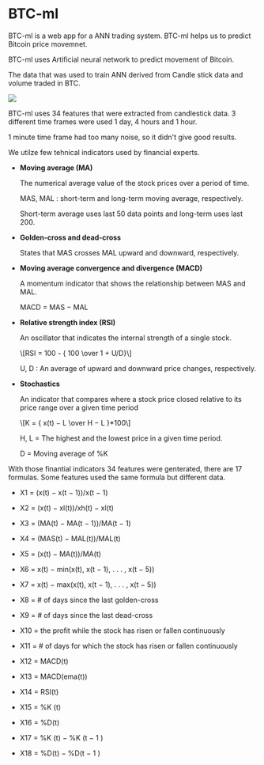 # BTC-ml
BTC-ml is a web app for a ANN trading system. BTC-ml helps us to predict Bitcoin price movemnet.

 <p>BTC-ml uses Artificial neural network to predict movement of Bitcoin.</p>
            <p>The data that was used to train ANN derived from Candle stick data and volume traded in BTC.</p>
            <img src="https://a.c-dn.net/c/content/dam/publicsites/igcom/uk/images/ContentImage/BULLISH%20BEARISH%20CANDLESTICK-150620.jpg" style="max-width: 300px;">
            <p>BTC-ml uses 34 features that were extracted from candlestick data. 3 different time frames were used 1 day, 4 hours and 1 hour.</p>
            <p>1 minute time frame had too many noise, so it didn't give good results.</p>
            <p>We utilze few tehnical indicators used by financial experts.</p>
            <ul>
                <li>
                    <b>Moving average (MA)</b>
                    <p>The numerical average value of the stock prices over a period of time.</p>
                    <p>MAS, MAL : short-term and long-term moving average, respectively.</p>
                    <p>Short-term average uses last 50 data points and long-term uses last 200.</p>
                </li>
                <li>
                    <b>Golden-cross and dead-cross</b>
                    <p>States that MAS crosses MAL upward and downward, respectively.</p>
                </li>
                <li>
                    <b>Moving average convergence and divergence (MACD)</b>
                    <p>A momentum indicator that shows the relationship between MAS and MAL.</p>
                    <p>MACD = MAS − MAL</p>
                </li>
                <li>
                    <b>Relative strength index (RSI)</b>
                    <p>An oscillator that indicates the internal strength of a single stock.</p>
                    <p>\[RSI = 100 - { 100 \over 1 + U/D}\]</p>
                    <p>U, D : An average of upward and downward price changes, respectively.</p>
                </li>
                <li>
                    <b>Stochastics</b>
                    <p>An indicator that compares where a stock price closed relative to its price range  over a given time period</p>
                    <p>\[K = { x(t) − L \over H − L }*100\]</p>
                    <p>H, L = The highest and the lowest price in a given time period.</p>
                    <p>D = Moving average of %K</p>
                </li>
            </ul>
            <p>With those finantial indicators 34 features were genterated, there are 17 formulas. Some features used the same formula but different data.</p>
            <ul>
                <li><p>X1 = (x(t) − x(t − 1))/x(t − 1)</p></li>
                <li><p>X2 = (x(t) − xl(t))/xh(t) − xl(t)</p></li>
                <li><p>X3 = (MA(t) − MA(t − 1))/MA(t − 1)</p></li>
                <li><p>X4 = (MAS(t) − MAL(t))/MAL(t)</p></li>
                <li><p>X5 = (x(t) − MA(t))/MA(t)</p></li>
                <li><p>X6 = x(t) − min(x(t), x(t − 1), . . . , x(t − 5))</p></li>
                <li><p>X7 = x(t) − max(x(t), x(t − 1), . . . , x(t − 5))</p></li>
                <li><p>X8 = # of days since the last golden-cross</p></li>
                <li><p>X9 = # of days since the last dead-cross</p></li>
                <li><p>X10 = the profit while the stock has risen or fallen continuously</p></li>
                <li><p>X11 = # of days for which the stock has risen or fallen continuously</p></li>
                <li><p>X12 = MACD(t)</p></li>
                <li><p>X13 = MACD(ema(t))</p></li>
                <li><p>X14 = RSI(t)</p></li>
                <li><p>X15 = %K (t)</p></li>
                <li><p>X16 = %D(t)</p></li>
                <li><p>X17 = %K (t) − %K (t − 1 )</p></li>
                <li><p>X18 = %D(t) − %D(t − 1 )</p></li>
            </ul>
        </div>
